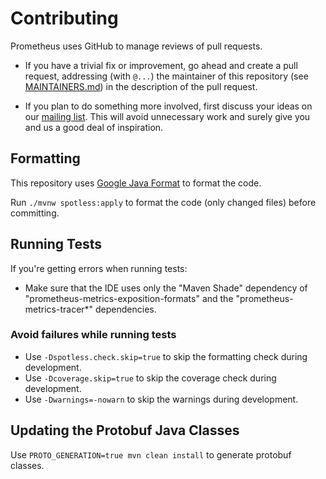 # Contributing

Prometheus uses GitHub to manage reviews of pull requests.

* If you have a trivial fix or improvement, go ahead and create a pull request,
  addressing (with `@...`) the maintainer of this repository (see
  [MAINTAINERS.md](MAINTAINERS.md)) in the description of the pull request.

* If you plan to do something more involved, first discuss your ideas
  on our [mailing list](https://groups.google.com/forum/?fromgroups#!forum/prometheus-developers).
  This will avoid unnecessary work and surely give you and us a good deal
  of inspiration.

## Formatting

This repository uses [Google Java Format](https://github.com/google/google-java-format) to format the code.

Run `./mvnw spotless:apply` to format the code (only changed files) before committing.

## Running Tests

If you're getting errors when running tests:

- Make sure that the IDE uses only the "Maven Shade" dependency of "prometheus-metrics-exposition-formats" and the "prometheus-metrics-tracer*" dependencies.

### Avoid failures while running tests

- Use `-Dspotless.check.skip=true` to skip the formatting check during development.
- Use `-Dcoverage.skip=true` to skip the coverage check during development.
- Use `-Dwarnings=-nowarn` to skip the warnings during development.

## Updating the Protobuf Java Classes

Use `PROTO_GENERATION=true mvn clean install` to generate protobuf classes.

